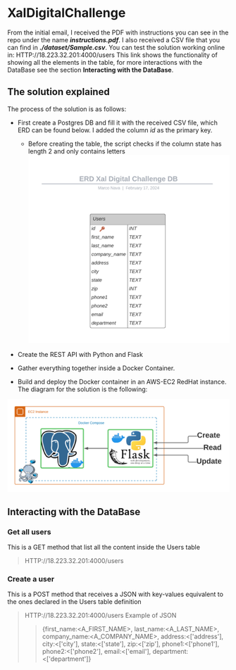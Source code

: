 # XalDigitalChallenge
From the initial email, I received the PDF with instructions you can see in the repo under the name ***instructions.pdf***. I also received a CSV file that you can find in ***./dataset/Sample.csv***.
You can test the solution working online in:
  HTTP://18.223.32.201:4000/users
This link shows the functionality of showing all the elements in the table, for more interactions with the DataBase see the section **Interacting with the DataBase**.

## The solution explained
The process of the solution is as follows:
* First create a Postgres DB and fill it with the received CSV file, which ERD can be found below. I added the column *id* as the primary key.
  * Before creating the table, the script checks if the column state has length 2 and only contains letters   
![Alt text](/img/ERD.png)

* Create the REST API with Python and Flask
* Gather everything together inside a Docker Container.
* Build and deploy the Docker container in an AWS-EC2 RedHat instance.
The diagram for the solution is the following:

![Alt text](/img/app.png)

## Interacting with the DataBase
### Get all users
This is a GET method that list all the content inside the Users table
> HTTP://18.223.32.201:4000/users  

### Create a user
This is a POST method that receives a JSON with key-values equivalent to the ones declared in the Users table definition
> HTTP://18.223.32.201:4000/users
> Example of JSON
> > {first_name:<A_FIRST_NAME>,
      last_name:<A_LAST_NAME>,
      company_name:<A_COMPANY_NAME>,
      address:<['address'],
      city:<['city'],
      state:<['state'],
      zip:<['zip'],
      phone1:<['phone1'],
      phone2:<['phone2'],
      email:<['email'],
      department:<['department']}
